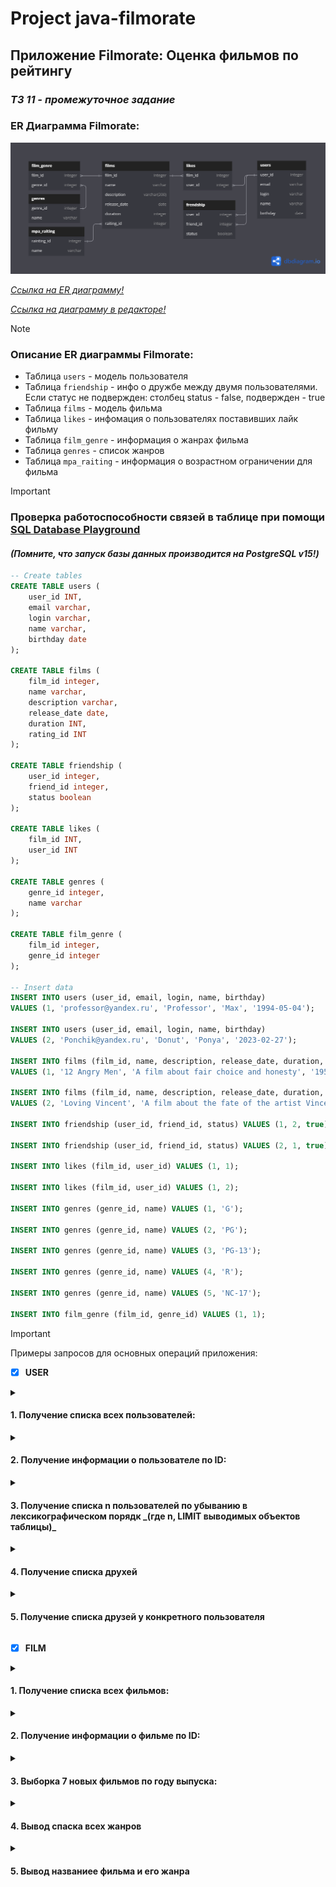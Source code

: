 # Project java-filmorate
## Приложение Filmorate: Оценка фильмов по рейтингу
### _ТЗ 11 - промежуточное задание_
### ER Диаграмма Filmorate:
<img src = "src/main/resources/scheme/ER_Scheme.png" width="" height = "" alt="">

[_Ссылка на ER диаграмму!_](src/main/resources/scheme/ER_Scheme.png)

[_Ссылка на диаграмму в редакторе!_](https://dbdiagram.io/d/65db3b3b5cd0412774c0f72a)
> [!NOTE]
> ### Описание ER диаграммы Filmorate:
* Таблица `users` - модель пользователя
* Таблица `friendship` - инфо о дружбе между двумя пользователями.
  Если статус не подвержден: столбец status - false, подвержден - true
* Таблица `films` - модель фильма
* Таблица `likes` - инфомация о пользователях поставивших лайк фильму
* Таблица `film_genre` - информация о жанрах фильма
* Таблица `genres` - список жанров
* Таблица `mpa_raiting` - информация о  возрастном ограничении для фильма
> [!IMPORTANT]
> ### Проверка работоспособности связей в таблице при помощи [SQL Database Playground](https://www.db-fiddle.com)
> #### _(Помните, что запуск базы данных производится на PostgreSQL v15!)_
```SQL
-- Create tables
CREATE TABLE users (
    user_id INT,
    email varchar,
    login varchar,
    name varchar,
    birthday date
);

CREATE TABLE films (
    film_id integer,
    name varchar,
    description varchar,
    release_date date,
    duration INT,
    rating_id INT
);

CREATE TABLE friendship (
    user_id integer,
    friend_id integer,
    status boolean
);

CREATE TABLE likes (
    film_id INT,
    user_id INT
);

CREATE TABLE genres (
    genre_id integer,
    name varchar
);

CREATE TABLE film_genre (
    film_id integer,
    genre_id integer
);

-- Insert data
INSERT INTO users (user_id, email, login, name, birthday) 
VALUES (1, 'professor@yandex.ru', 'Professor', 'Max', '1994-05-04');

INSERT INTO users (user_id, email, login, name, birthday) 
VALUES (2, 'Ponchik@yandex.ru', 'Donut', 'Ponya', '2023-02-27');

INSERT INTO films (film_id, name, description, release_date, duration, rating_id) 
VALUES (1, '12 Angry Men', 'A film about fair choice and honesty', '1957-04-24', 200, 2);

INSERT INTO films (film_id, name, description, release_date, duration, rating_id) 
VALUES (2, 'Loving Vincent', 'A film about the fate of the artist Vincent Van Gogh ', '2017-04-24', 180, 3);

INSERT INTO friendship (user_id, friend_id, status) VALUES (1, 2, true);

INSERT INTO friendship (user_id, friend_id, status) VALUES (2, 1, true);

INSERT INTO likes (film_id, user_id) VALUES (1, 1);

INSERT INTO likes (film_id, user_id) VALUES (1, 2);

INSERT INTO genres (genre_id, name) VALUES (1, 'G');

INSERT INTO genres (genre_id, name) VALUES (2, 'PG');

INSERT INTO genres (genre_id, name) VALUES (3, 'PG-13');

INSERT INTO genres (genre_id, name) VALUES (4, 'R');

INSERT INTO genres (genre_id, name) VALUES (5, 'NC-17');

INSERT INTO film_genre (film_id, genre_id) VALUES (1, 1);

```

> [!IMPORTANT]
> Примеры запросов для основных операций приложения:


- [x] **USER**

<details>

<summary><h4> 1. Получение списка всех пользователей: </h4></summary>

```SQL
 SELECT *
 FROM users;
```
</details>
<details>

<summary><h4> 2. Получение информации о пользователе по ID: </h4></summary>

```SQL
   SELECT *
   FROM users
   WHERE user_id = 1;
```
</details>
<details>
<summary><h4> 3. Получение списка n пользователей по убыванию в лексикографическом порядк
_(где n, LIMIT выводимых объектов таблицы)_ </h4></summary>

```SQL
   SELECT name
   FROM users
   ORDER BY name DESC
   LIMIT 5;
```
</details>
<details>
<summary><h4> 4. Получение списка друхей </h4></summary>

```SQL
SELECT *
FROM friendship;
```
</details>
<details>
<summary><h4> 5. Получение списка друзей у конкретного пользователя </h4></summary>

```SQL
SELECT u.name
FROM users AS u
INNER JOIN friendship AS f ON u.user_id = f.friend_id
WHERE f.user_id = 1;
```
</details>

- [x] **FILM**

 <details>
<summary><h4> 1. Получение списка всех фильмов: </h4></summary>

```SQL
   SELECT *
   FROM films;
```
</details>
<details>
<summary><h4> 2. Получение информации о фильме по ID: </h4></summary>

```SQL
   SELECT *
   FROM films
   WHERE film_id = 1
```
</details>
<details>
<summary><h4> 3. Выборка 7 новых фильмов по году выпуска: </h4></summary>

```SQL
  SELECT name,
   EXTRACT(YEAR FROM CAST(release_date AS date))
   FROM films
   ORDER BY release_date DESC
   LIMIT 7;
```
</details>
<details>
<summary><h4> 4. Вывод спаска всех жанров </h4></summary>

```SQL
  SELECT * 
  FROM genres;
```
</details>
<details>
<summary><h4> 5. Вывод названиее фильма и его жанра </h4></summary>

```SQL
  SELECT films.name AS film_name,
		 genres.name AS genre_name
FROM film_genre
JOIN genres ON film_genre.genre_id = genres.genre_id
JOIN films ON film_genre.film_id = films.film_id
WHERE film_genre.film_id = 1;
```
</details>
